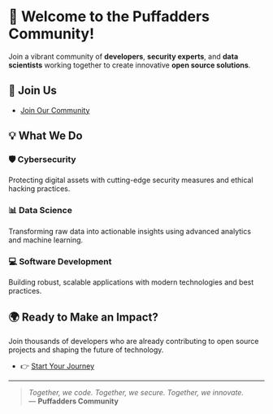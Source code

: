 # 🐍 Welcome to the Puffadders Community!

Join a vibrant community of **developers**, **security experts**, and **data scientists** working together to create innovative **open source solutions**.

## 🚀 Join Us

- [Join Our Community](https://github.com/puffadders)

## 💡 What We Do

### 🛡️ Cybersecurity

Protecting digital assets with cutting-edge security measures and ethical hacking practices.

### 📊 Data Science

Transforming raw data into actionable insights using advanced analytics and machine learning.

### 💻 Software Development

Building robust, scalable applications with modern technologies and best practices.

## 🌍 Ready to Make an Impact?

Join thousands of developers who are already contributing to open source projects and shaping the future of technology.

- 👉 [Start Your Journey](https://github.com/puffadders)

---

> _Together, we code. Together, we secure. Together, we innovate._  
> — **Puffadders Community**
